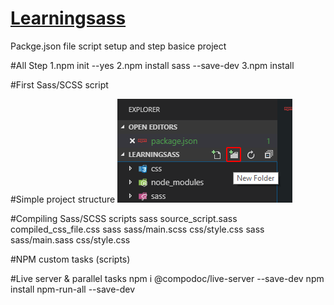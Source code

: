 # [Learningsass](https://devang-atliq.github.io/Learningsass/)

Packge.json file script setup and step basice project 

#All Step
1.npm init --yes
2.npm install sass --save-dev
3.npm install


#First Sass/SCSS script

#Simple project structure
![Alt text](vscode-sass-new-folder.png)

#Compiling Sass/SCSS scripts
sass source_script.sass compiled_css_file.css
sass sass/main.scss css/style.css
sass sass/main.sass css/style.css

#NPM custom tasks (scripts)

#Live server & parallel tasks
npm i @compodoc/live-server --save-dev
npm install npm-run-all --save-dev


